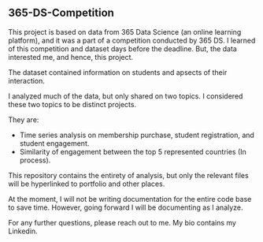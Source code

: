 ## 365-DS-Competition

This project is based on data from 365 Data Science (an online learning platform), and it was a part of a competition conducted by 365 DS.
I learned of this competition and dataset days before the deadline. But, the data interested me, and hence, this project.

The dataset contained information on students and apsects of their interaction.

I analyzed much of the data, but only shared on two topics. I considered these two topics to be distinct projects.

They are:
 - Time series analysis on membership purchase, student registration, and student engagement.
 - Similarity of engagement between the top 5 represented countries (In process).
 
This repository contains the entirety of analysis, but only the relevant files will be hyperlinked to portfolio and other places.

At the moment, I will not be writing documentation for the entire code base to save time. However, going forward I will be documenting as I analyze.

For any further questions, please reach out to me. My bio contains my Linkedin.
